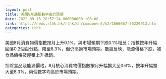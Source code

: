 ```yaml
---
layout: post
title: 美國8月通脹數字高於預期
date: 2022-09-13 20:57:24.000000000 +08:00
link: https://news.rthk.hk/rthk/ch/component/k2/1666667-20220913.htm
categories: rthk
---
```


美國8月消費物價指數按月上升0.1%，與市場預期下跌0.1%相反；指數按年升幅回落0.2個百分點，降至8.3%，但仍高過市場預期。數據反映，能源價格下跌，被食品價格及屋租上升抵銷。

扣除食品及能源價格，8月核心消費物價指數按月升幅擴大至0.6%，按年升幅擴大至6.3%，兩個數字均高於市場預期。
